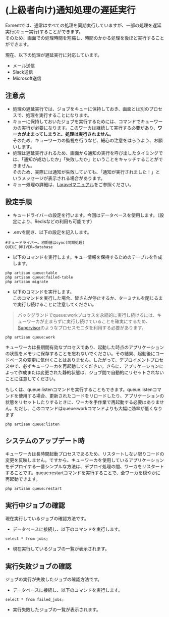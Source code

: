 # (上級者向け)通知処理の遅延実行
Exmentでは、通常はすべての処理を同期実行していますが、一部の処理を遅延実行(キュー実行)することができます。  
そのため、画面での処理時間を短縮し、時間のかかる処理を後ほど実行することができます。  

現在、以下の処理が遅延実行に対応しています。

- メール送信
- Slack送信
- Microsoft送信

## 注意点
- 処理の遅延実行では、ジョブをキューに保持しておき、画面とは別のプロセスで、処理を実行することになります。  
- キューに保持しておいたジョブを実行するためには、コマンドでキューワーカの実行が必要になります。このワーカは継続して実行する必要があり、**ワーカが止まってしまうと、処理は実行されません。**  
そのため、キューワーカの監視を行うなど、細心の注意をはらうよう、お願いします。
- 処理は遅延実行されるため、画面から通知の実行を呼び出したタイミングでは、「通知が成功したか」「失敗したか」ということをキャッチすることができません。  
そのため、実際には通知が失敗していても、「通知が実行されました！」というメッセージが表示される場合があります。
- キュー処理の詳細は、[Laravelマニュアル](https://readouble.com/laravel/10.x/ja/queues.html)をご参照ください。


## 設定手順
- キュードライバーの設定を行います。今回はデータベースを使用します。（設定により、Redisなどの利用も可能です）

- .envを開き、以下の設定を記入します。

```
#キュードライバー。初期値はsync(同期処理)
QUEUE_DRIVER=database
```

- 以下のコマンドを実行します。キュー情報を保持するためのテーブルを作成します。

```
php artisan queue:table
php artisan queue:failed-table
php artisan migrate
```

- 以下のコマンドを実行します。  
このコマンドを実行した場合、皆さんが停止するか、ターミナルを閉じるまで実行し続けることに注意してください。

> バックグランドでqueue:workプロセスを永続的に実行し続けるには、キューワーカが止まらずに実行し続けていることを確実にするため、[Supervisor](https://readouble.com/laravel/6.x/ja/queues.html#supervisor-configuration)のようなプロセスモニタを利用する必要があります。

```
php artisan queue:work
```

キューワーカは長期間有効なプロセスであり、起動した時点のアプリケーションの状態をメモリに保存することを忘れないでください。その結果、起動後にコードベースの変更に気付くことはありません。したがって、デプロイメントプロセス中で、必ずキューワーカを再起動してください。さらに、アプリケーションによって作成または変更された静的状態は、ジョブ間で自動的にリセットされないことに注意してください。  

もしくは、queue:listenコマンドを実行することもできます。queue:listenコマンドを使用する場合、更新されたコードをリロードしたり、アプリケーションの状態をリセットしたりするときに、ワーカを手作業で再起動する必要はありません。ただし、このコマンドはqueue:workコマンドよりも大幅に効率が低くなります

```
php artisan queue:listen
```

## システムのアップデート時
キューワーカは長時間起動プロセスであるため、リスタートしない限りコードの変更を反映しません。ですから、キューワーカを使用しているアプリケーションをデプロイする一番シンプルな方法は、デプロイ処理の間、ワーカをリスタートすることです。queue:restartコマンドを実行することで、全ワーカを穏やかに再起動できます。

```
php artisan queue:restart
```


## 実行中ジョブの確認
現在実行しているジョブの確認方法です。

- データベースに接続し、以下のコマンドを実行します。

```
select * from jobs;
```

- 現在実行しているジョブの一覧が表示されます。


## 実行失敗ジョブの確認
ジョブの実行が失敗したジョブの確認方法です。

- データベースに接続し、以下のコマンドを実行します。

```
select * from failed_jobs;
```

- 実行失敗したジョブの一覧が表示されます。
